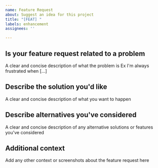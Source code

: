 ```yaml
---
name: Feature Request
about: Suggest an idea for this project
title: "[FEAT] "
labels: enhancement
assignees: ''

---
```


## Is your feature request related to a problem

A clear and concise description of what the problem is Ex I'm always frustrated when [...]

## Describe the solution you'd like

A clear and concise description of what you want to happen

## Describe alternatives you've considered

A clear and concise description of any alternative solutions or features you've considered

## Additional context

Add any other context or screenshots about the feature request here
